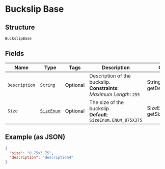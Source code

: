 
# Buckslip Base

## Structure

`BuckslipBase`

## Fields

| Name | Type | Tags | Description | Getter | Setter |
|  --- | --- | --- | --- | --- | --- |
| `Description` | `String` | Optional | Description of the buckslip.<br>**Constraints**: *Maximum Length*: `255` | String getDescription() | setDescription(String description) |
| `Size` | [`SizeEnum`](../../doc/models/size-enum.md) | Optional | The size of the buckslip<br>**Default**: `SizeEnum.ENUM_875X375` | SizeEnum getSize() | setSize(SizeEnum size) |

## Example (as JSON)

```json
{
  "size": "8.75x3.75",
  "description": "description4"
}
```

